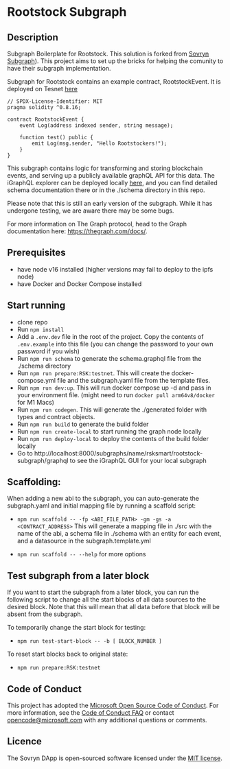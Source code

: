 # Rootstock Subgraph

## Description

Subgraph Boilerplate for Rootstock. This solution is forked from [Sovryn Subgraph](https://github.com/DistributedCollective/Sovryn-subgraph)). This project aims to set up the bricks for helping the comunity to have their subgraph implementation. 

Subgraph for Rootstock contains an example contract, RootstockEvent. It is deployed on Tesnet [here](https://explorer.testnet.rsk.co/address/0x8b73111467242aa8829bb17765718c3749df472b)

```
// SPDX-License-Identifier: MIT
pragma solidity ^0.8.16;

contract RootstockEvent {    
    event Log(address indexed sender, string message);

    function test() public {
        emit Log(msg.sender, "Hello Rootstockers!");        
    }
}
```

This subgraph contains logic for transforming and storing blockchain events, and serving up a publicly available graphQL API for this data. The iGraphQL explorer can be deployed locally [here](http://127.0.0.1:8000/subgraphs/name/rsksmart/rootstock-subgraph/graphql), and you can find detailed schema documentation there or in the ./schema directory in this repo.

Please note that this is still an early version of the subgraph. While it has undergone testing, we are aware there may be some bugs.

For more information on The Graph protocol, head to the Graph documentation here: https://thegraph.com/docs/.

## Prerequisites

- have node v16 installed (higher versions may fail to deploy to the ipfs node)
- have Docker and Docker Compose installed

## Start running

- clone repo
- Run `npm install`
- Add a `.env.dev` file in the root of the project. Copy the contents of `.env.example` into this file (you can change the password to your own password if you wish)
- Run `npm run schema` to generate the schema.graphql file from the ./schema directory
- Run `npm run prepare:RSK:testnet`. This will create the docker-compose.yml file and the subgraph.yaml file from the template files.
- Run `npm run dev:up`. This will run docker compose up -d and pass in your environment file. (might need to run `docker pull arm64v8/docker` for M1 Macs)
- Run `npm run codegen`. This will generate the ./generated folder with types and contract objects.
- Run `npm run build` to generate the build folder
- Run `npm run create-local` to start running the graph node locally
- Run `npm run deploy-local` to deploy the contents of the build folder locally
- Go to http://localhost:8000/subgraphs/name/rsksmart/rootstock-subgraph/graphql to see the iGraphQL GUI for your local subgraph

## Scaffolding:

When adding a new abi to the subgraph, you can auto-generate the subgraph.yaml and initial mapping file by running a scaffold script:

- `npm run scaffold -- -fp <ABI_FILE_PATH> -gm -gs -a <CONTRACT_ADDRESS>`
  This will generate a mapping file in ./src with the name of the abi, a schema file in ./schema with an entity for each event, and a datasource in the subgraph.template.yml

- `npm run scaffold -- --help` for more options

## Test subgraph from a later block

If you want to start the subgraph from a later block, you can run the following script to change all the start blocks of all data sources to the desired block. Note that this will mean that all data before that block will be absent from the subgraph.

To temporarily change the start block for testing:

- `npm run test-start-block -- -b [ BLOCK_NUMBER ]`

To reset start blocks back to original state:

- `npm run prepare:RSK:testnet`

## Code of Conduct

This project has adopted the [Microsoft Open Source Code of Conduct](https://opensource.microsoft.com/codeofconduct/). For more information, see the [Code of Conduct FAQ](https://opensource.microsoft.com/codeofconduct/faq/) or contact [opencode@microsoft.com](mailto:opencode@microsoft.com) with any additional questions or comments.

## Licence

The Sovryn DApp is open-sourced software licensed under the [MIT license](LICENSE).